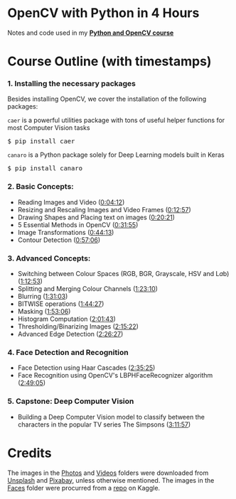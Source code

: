 # OpenCV with Python in 4 Hours
Notes and code used in my [**Python and OpenCV course**](https://youtu.be/gLDJEY49M38)

# Course Outline (with timestamps)
### 1. Installing the necessary packages
Besides installing OpenCV, we cover the installation of the following packages:

`caer` is a powerful utilities package with tons of useful helper functions for most Computer Vision tasks
<pre>$ pip install caer</pre>

`canaro` is a Python package solely for Deep Learning models built in Keras
<pre>$ pip install canaro</pre>


### 2. Basic Concepts:
- Reading Images and Video ([0:04:12](https://www.youtube.com/watch?v=gLDJEY49M38&t=252s))
- Resizing and Rescaling Images and Video Frames ([0:12:57](https://www.youtube.com/watch?v=gLDJEY49M38&t=777s))
- Drawing Shapes and Placing text on images ([0:20:21](https://www.youtube.com/watch?v=gLDJEY49M38&t=952s))
- 5 Essential Methods in OpenCV ([0:31:55](https://www.youtube.com/watch?v=gLDJEY49M38&t=1647s))
- Image Transformations ([0:44:13](https://www.youtube.com/watch?v=gLDJEY49M38&t=2385s))
- Contour Detection ([0:57:06](https://www.youtube.com/watch?v=gLDJEY49M38&t=3158s))
    
### 3. Advanced Concepts:
- Switching between Colour Spaces (RGB, BGR, Grayscale, HSV and L*a*b) ([1:12:53](https://www.youtube.com/watch?v=gLDJEY49M38&t=4105s))
- Splitting and Merging Colour Channels ([1:23:10](https://www.youtube.com/watch?v=gLDJEY49M38&t=4721s))
- Blurring ([1:31:03](https://www.youtube.com/watch?v=gLDJEY49M38&t=5195s))
- BITWISE operations ([1:44:27](https://www.youtube.com/watch?v=gLDJEY49M38&t=6000s))
- Masking ([1:53:06](https://www.youtube.com/watch?v=gLDJEY49M38&t=6518s))
- Histogram Computation ([2:01:43](https://www.youtube.com/watch?v=gLDJEY49M38&t=7034s))
- Thresholding/Binarizing Images ([2:15:22](https://www.youtube.com/watch?v=gLDJEY49M38&t=7854s))
- Advanced Edge Detection ([2:26:27](https://www.youtube.com/watch?v=gLDJEY49M38&t=8519s))
    
### 4. Face Detection and Recognition
- Face Detection using Haar Cascades ([2:35:25](https://www.youtube.com/watch?v=gLDJEY49M38&t=9057s))
- Face Recognition using OpenCV's LBPHFaceRecognizer algorithm ([2:49:05](https://www.youtube.com/watch?v=gLDJEY49M38&t=9877s))
    
### 5. Capstone: Deep Computer Vision
- Building a Deep Computer Vision model to classify between the characters in the popular TV series The Simpsons ([3:11:57](https://www.youtube.com/watch?v=gLDJEY49M38&t=11248s))

# Credits
The images in the [Photos](https://github.com/jasmcaus/opencv-course/tree/master/Resources/Photos) and [Videos](https://github.com/jasmcaus/opencv-course/tree/master/Resources/Videos) folders were downloaded from [Unsplash](http://unsplash.com) and [Pixabay](http://pixabay.com), unless otherwise mentioned.
The images in the [Faces](https://github.com/jasmcaus/opencv-course/tree/master/Resources/Faces) folder were procurred from a [repo](https://www.kaggle.com/dansbecker/5-celebrity-faces-dataset) on Kaggle.
